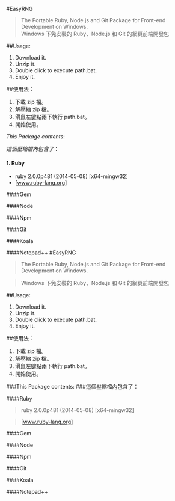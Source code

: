 #EasyRNG

> The Portable Ruby, Node.js and Git Package for Front-end Development on Windows.     
> Windows 下免安裝的 Ruby、Node.js 和 Git 的網頁前端開發包

##Usage: 


1. Download it.
2. Unzip it.
3. Double click to execute path.bat.
4. Enjoy it.

##使用法：


1. 下載 zip 檔。
2. 解壓縮 zip 檔。
3. 滑鼠左鍵點兩下執行 path.bat。
4. 開始使用。

*This Package contents*:

*這個壓縮檔內包含了*：

#### 1. Ruby
* ruby 2.0.0p481 (2014-05-08) [x64-mingw32]
* [www.ruby-lang.org]



####Gem       

####Node      

####Npm       

####Git       

####Koala     

####Notepad++ #EasyRNG

> The Portable Ruby, Node.js and Git Package for Front-end Development on Windows.

> Windows 下免安裝的 Ruby、Node.js 和 Git 的網頁前端開發包

##Usage: 


1. Download it.
2. Unzip it.
3. Double click to execute path.bat.
4. Enjoy it.

##使用法：


1. 下載 zip 檔。
2. 解壓縮 zip 檔。
3. 滑鼠左鍵點兩下執行 path.bat。
4. 開始使用。

###This Package contents:
###這個壓縮檔內包含了：

####Ruby
> ruby 2.0.0p481 (2014-05-08) [x64-mingw32]

> [www.ruby-lang.org]



####Gem       

####Node      

####Npm       

####Git       

####Koala     

####Notepad++ 
